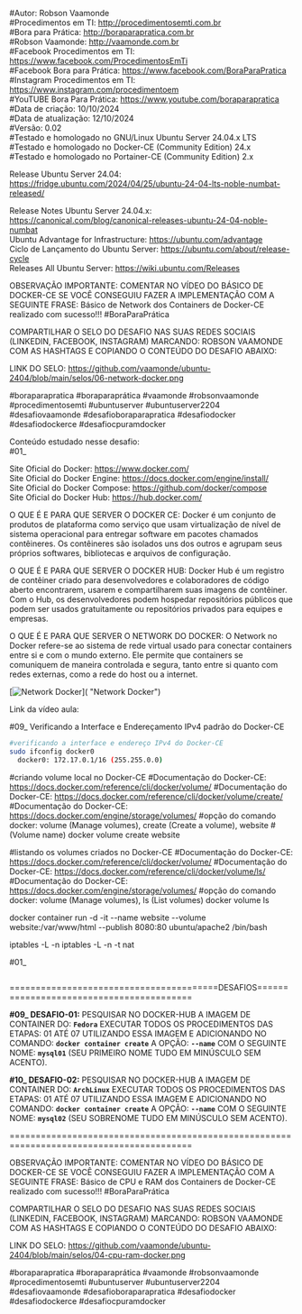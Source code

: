 #Autor: Robson Vaamonde<br>
#Procedimentos em TI: http://procedimentosemti.com.br<br>
#Bora para Prática: http://boraparapratica.com.br<br>
#Robson Vaamonde: http://vaamonde.com.br<br>
#Facebook Procedimentos em TI: https://www.facebook.com/ProcedimentosEmTi<br>
#Facebook Bora para Prática: https://www.facebook.com/BoraParaPratica<br>
#Instagram Procedimentos em TI: https://www.instagram.com/procedimentoem<br>
#YouTUBE Bora Para Prática: https://www.youtube.com/boraparapratica<br>
#Data de criação: 10/10/2024<br>
#Data de atualização: 12/10/2024<br>
#Versão: 0.02<br>
#Testado e homologado no GNU/Linux Ubuntu Server 24.04.x LTS<br>
#Testado e homologado no Docker-CE (Community Edition) 24.x<br>
#Testado e homologado no Portainer-CE (Community Edition) 2.x<br>

Release Ubuntu Server 24.04: https://fridge.ubuntu.com/2024/04/25/ubuntu-24-04-lts-noble-numbat-released/

Release Notes Ubuntu Server 24.04.x: https://canonical.com/blog/canonical-releases-ubuntu-24-04-noble-numbat<br>
Ubuntu Advantage for Infrastructure: https://ubuntu.com/advantage<br>
Ciclo de Lançamento do Ubuntu Server: https://ubuntu.com/about/release-cycle<br>
Releases All Ubuntu Server: https://wiki.ubuntu.com/Releases

OBSERVAÇÃO IMPORTANTE: COMENTAR NO VÍDEO DO BÁSICO DE DOCKER-CE SE VOCÊ CONSEGUIU FAZER A IMPLEMENTAÇÃO COM A SEGUINTE FRASE: Básico de Network dos Containers de Docker-CE realizado com sucesso!!! #BoraParaPrática

COMPARTILHAR O SELO DO DESAFIO NAS SUAS REDES SOCIAIS (LINKEDIN, FACEBOOK, INSTAGRAM) MARCANDO: ROBSON VAAMONDE COM AS HASHTAGS E COPIANDO O CONTEÚDO DO DESAFIO ABAIXO: 

LINK DO SELO: https://github.com/vaamonde/ubuntu-2404/blob/main/selos/06-network-docker.png

#boraparapratica #boraparaprática #vaamonde #robsonvaamonde #procedimentosemti #ubuntuserver #ubuntuserver2204 #desafiovaamonde #desafioboraparapratica #desafiodocker #desafiodockerce #desafiocpuramdocker

Conteúdo estudado nesse desafio:<br>
#01_ 

Site Oficial do Docker: https://www.docker.com/<br>
Site Oficial do Docker Engine: https://docs.docker.com/engine/install/<br>
Site Oficial do Docker Compose: https://github.com/docker/compose<br>
Site Oficial do Docker Hub: https://hub.docker.com/<br>

O QUE É E PARA QUE SERVER O DOCKER CE: Docker é um conjunto de produtos de plataforma como serviço que usam virtualização de nível de sistema operacional para entregar software em pacotes chamados contêineres. Os contêineres são isolados uns dos outros e agrupam seus próprios softwares, bibliotecas e arquivos de configuração.

O QUE É E PARA QUE SERVER O DOCKER HUB: Docker Hub é um registro de contêiner criado para desenvolvedores e colaboradores de código aberto encontrarem, usarem e compartilharem suas imagens de contêiner. Com o Hub, os desenvolvedores podem hospedar repositórios públicos que podem ser usados ​​gratuitamente ou repositórios privados para equipes e empresas.

O QUE É E PARA QUE SERVER O NETWORK DO DOCKER: O Network no Docker refere-se ao sistema de rede virtual usado para conectar containers entre si e com o mundo externo. Ele permite que containers se comuniquem de maneira controlada e segura, tanto entre si quanto com redes externas, como a rede do host ou a internet.

[![Network Docker](http://img.youtube.com/vi//0.jpg)]( "Network Docker")

Link da vídeo aula: 

#09_ Verificando a Interface e Endereçamento IPv4 padrão do Docker-CE<br>
```bash
#verificando a interface e endereço IPv4 do Docker-CE
sudo ifconfig docker0
  docker0: 172.17.0.1/16 (255.255.0.0)
```

#criando volume local no Docker-CE
#Documentação do Docker-CE: https://docs.docker.com/reference/cli/docker/volume/
#Documentação do Docker-CE: https://docs.docker.com/reference/cli/docker/volume/create/
#Documentação do Docker-CE: https://docs.docker.com/engine/storage/volumes/
#opção do comando docker: volume (Manage volumes), create (Create a volume), website
#(Volume name)
docker volume create website

#listando os volumes criados no Docker-CE
#Documentação do Docker-CE: https://docs.docker.com/reference/cli/docker/volume/
#Documentação do Docker-CE: https://docs.docker.com/reference/cli/docker/volume/ls/
#Documentação do Docker-CE: https://docs.docker.com/engine/storage/volumes/
#opção do comando docker: volume (Manage volumes), ls (List volumes)
docker volume ls

docker container run -d -it --name website --volume website:/var/www/html --publish 8080:80 ubuntu/apache2 /bin/bash

iptables -L -n
iptables -L -n -t nat

#01_ <br>
```bash

```

========================================DESAFIOS=========================================

**#09_ DESAFIO-01:** PESQUISAR NO DOCKER-HUB A IMAGEM DE CONTAINER DO: __`Fedora`__ EXECUTAR TODOS OS PROCEDIMENTOS DAS ETAPAS: 01 ATÉ 07 UTILIZANDO ESSA IMAGEM E ADICIONANDO NO COMANDO: __`docker container create`__ A OPÇÃO: __`--name`__ COM O SEGUINTE NOME: __`mysql01`__ (SEU PRIMEIRO NOME TUDO EM MINÚSCULO SEM ACENTO).

**#10_ DESAFIO-02:** PESQUISAR NO DOCKER-HUB A IMAGEM DE CONTAINER DO: __`ArchLinux`__ EXECUTAR TODOS OS PROCEDIMENTOS DAS ETAPAS: 01 ATÉ 07 UTILIZANDO ESSA IMAGEM E ADICIONANDO NO COMANDO: __`docker container create`__ A OPÇÃO: __`--name`__ COM O SEGUINTE NOME: __`mysql02`__ (SEU SOBRENOME TUDO EM MINÚSCULO SEM ACENTO).

=========================================================================================

OBSERVAÇÃO IMPORTANTE: COMENTAR NO VÍDEO DO BÁSICO DE DOCKER-CE SE VOCÊ CONSEGUIU FAZER A IMPLEMENTAÇÃO COM A SEGUINTE FRASE: Básico de CPU e RAM dos Containers de Docker-CE realizado com sucesso!!! #BoraParaPrática

COMPARTILHAR O SELO DO DESAFIO NAS SUAS REDES SOCIAIS (LINKEDIN, FACEBOOK, INSTAGRAM) MARCANDO: ROBSON VAAMONDE COM AS HASHTAGS E COPIANDO O CONTEÚDO DO DESAFIO ABAIXO: 

LINK DO SELO: https://github.com/vaamonde/ubuntu-2404/blob/main/selos/04-cpu-ram-docker.png

#boraparapratica #boraparaprática #vaamonde #robsonvaamonde #procedimentosemti #ubuntuserver #ubuntuserver2204 #desafiovaamonde #desafioboraparapratica #desafiodocker #desafiodockerce #desafiocpuramdocker
